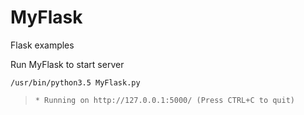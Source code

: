 # MyFlask
Flask examples

Run MyFlask to start server

`/usr/bin/python3.5 MyFlask.py`

> `* Running on http://127.0.0.1:5000/ (Press CTRL+C to quit)`
